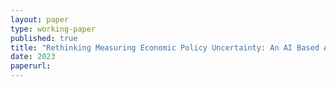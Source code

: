 ```yaml
---
layout: paper
type: working-paper
published: true
title: "Rethinking Measuring Economic Policy Uncertainty: An AI Based Approach"
date: 2023
paperurl: 
---
```


